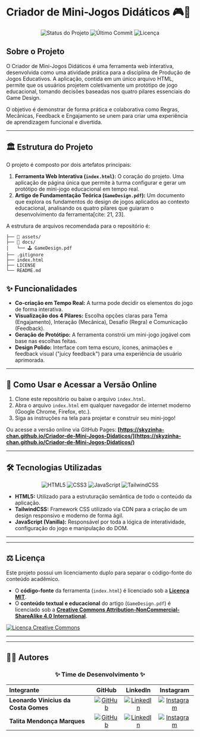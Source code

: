 # Criador de Mini-Jogos Didáticos 🎮📖
<p align="center">
  <img alt="Status do Projeto" src="https://img.shields.io/badge/status-concluído-brightgreen">
  <img alt="Último Commit" src="https://img.shields.io/github/last-commit/SEU-USUARIO-GITHUB/SEU-REPOSITORIO">
  <img alt="Licença" src="https://img.shields.io/github/license/SEU-USUARIO-GITHUB/SEU-REPOSITORIO">
</p>

## Sobre o Projeto

O Criador de Mini-Jogos Didáticos é uma ferramenta web interativa, desenvolvida como uma atividade prática para a disciplina de Produção de Jogos Educativos. A aplicação, contida em um único arquivo HTML, permite que os usuários projetem coletivamente um protótipo de jogo educacional, tomando decisões baseadas nos quatro pilares essenciais do Game Design.

O objetivo é demonstrar de forma prática e colaborativa como Regras, Mecânicas, Feedback e Engajamento se unem para criar uma experiência de aprendizagem funcional e divertida.

---
## 🏛️ Estrutura do Projeto

O projeto é composto por dois artefatos principais:

1.  **Ferramenta Web Interativa (`index.html`):** O coração do projeto. Uma aplicação de página única que permite à turma configurar e gerar um protótipo de mini-jogo educacional em tempo real.
2.  **Artigo de Fundamentação Teórica (`GameDesign.pdf`):** Um documento que explora os fundamentos do design de jogos aplicados ao contexto educacional, analisando os quatro pilares que guiaram o desenvolvimento da ferramenta[cite: 21, 23].

A estrutura de arquivos recomendada para o repositório é:

```
├── 📁 assets/
├── 📁 docs/
│   └── 🕹 GameDesign.pdf
├── .gitignore
├── index.html
├── LICENSE
└── README.md

```
## ✨ Funcionalidades

* **Co-criação em Tempo Real:** A turma pode decidir os elementos do jogo de forma interativa.
* **Visualização dos 4 Pilares:** Escolha opções claras para Tema (Engajamento), Interação (Mecânica), Desafio (Regra) e Comunicação (Feedback).
* **Geração de Protótipo:** A ferramenta constrói um mini-jogo jogável com base nas escolhas feitas.
* **Design Polido:** Interface com tema escuro, ícones, animações e feedback visual ("juicy feedback") para uma experiência de usuário aprimorada.
---

## 🚀 Como Usar e Acessar a Versão Online

1.  Clone este repositório ou baixe o arquivo `index.html`.
2.  Abra o arquivo `index.html` em qualquer navegador de internet moderno (Google Chrome, Firefox, etc.).
3.  Siga as instruções na tela para projetar e construir seu mini-jogo!

Ou acesse a versão online via GitHub Pages: **[https://skyzinha-chan.github.io/Criador-de-Mini-Jogos-Didaticos/](https://skyzinha-chan.github.io/Criador-de-Mini-Jogos-Didaticos/)**

---

## 🛠️ Tecnologias Utilizadas

<p align="center">
  <img alt="HTML5" src="https://img.shields.io/badge/HTML5-E34F26?style=for-the-badge&logo=html5&logoColor=white">
  <img alt="CSS3" src="https://img.shields.io/badge/CSS3-1572B6?style=for-the-badge&logo=css3&logoColor=white">
  <img alt="JavaScript" src="https://img.shields.io/badge/JavaScript-F7DF1E?style=for-the-badge&logo=javascript&logoColor=black">
  <img alt="TailwindCSS" src="https://img.shields.io/badge/Tailwind_CSS-38B2AC?style=for-the-badge&logo=tailwind-css&logoColor=white">
</p>

* **HTML5:** Utilizado para a estruturação semântica de todo o conteúdo da aplicação.
* **TailwindCSS:** Framework CSS utilizado via CDN para a criação de um design responsivo e moderno de forma ágil.
* **JavaScript (Vanilla):** Responsável por toda a lógica de interatividade, configuração do jogo e manipulação do DOM.

---

---

## ⚖️ Licença

Este projeto possui um licenciamento duplo para separar o código-fonte do conteúdo acadêmico.

* O **código-fonte** da ferramenta (`index.html`) é licenciado sob a **[Licença MIT](LICENSE)**.
* O **conteúdo textual e educacional** do artigo (`GameDesign.pdf`) é licenciado sob a **[Creative Commons Attribution-NonCommercial-ShareAlike 4.0 International](http://creativecommons.org/licenses/by-nc-sa/4.0/)**.

<a rel="license" href="http://creativecommons.org/licenses/by-nc-sa/4.0/"><img alt="Licença Creative Commons" style="border-width:0" src="https://i.creativecommons.org/l/by-nc-sa/4.0/88x31.png" /></a>

---

---

## 🧑‍💻 Autores

<div align="center">

### **✨ Time de Desenvolvimento ✨**

| Integrante                           |                                                              GitHub                                                              |                                                                  LinkedIn                                                                  |                                                                Instagram                                                                |
| :----------------------------------- | :------------------------------------------------------------------------------------------------------------------------------: | :----------------------------------------------------------------------------------------------------------------------------------------: | :-------------------------------------------------------------------------------------------------------------------------------------: |
| **Leonardo Vinicius da Costa Gomes** | [![GitHub](https://img.shields.io/badge/GitHub-181717?style=flat&logo=github)](https://github.com/767616/LeonardoVinicius767616) |  [![LinkedIn](https://img.shields.io/badge/LinkedIn-0077B5?style=flat&logo=linkedin)](https://www.linkedin.com/in/leonardo-vinicius7766/)  | [![Instagram](https://img.shields.io/badge/Instagram-E4405F?style=flat&logo=instagram)](https://www.instagram.com/leonardo.vinicius07/) |
| **Talita Mendonça Marques**          |         [![GitHub](https://img.shields.io/badge/GitHub-181717?style=flat&logo=github)](https://github.com/skyzinha-chan)         | [![LinkedIn](https://img.shields.io/badge/LinkedIn-0077B5?style=flat&logo=linkedin)](https://www.linkedin.com/in/talita-mendonca-marques/) |    [![Instagram](https://img.shields.io/badge/Instagram-E4405F?style=flat&logo=instagram)](https://www.instagram.com/skyzinha_chan/)    |

</div>